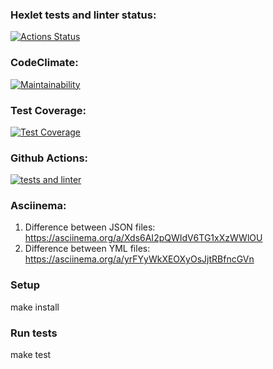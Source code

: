 ### Hexlet tests and linter status:  
[![Actions Status](https://github.com/SergeevaEA/frontend-project-46/workflows/hexlet-check/badge.svg)](https://github.com/SergeevaEA/frontend-project-46/actions)

### CodeClimate:  
[![Maintainability](https://api.codeclimate.com/v1/badges/ebe7dd484dff2e583919/maintainability)](https://codeclimate.com/github/SergeevaEA/frontend-project-46/maintainability)

### Test Coverage:  
[![Test Coverage](https://api.codeclimate.com/v1/badges/ebe7dd484dff2e583919/test_coverage)](https://codeclimate.com/github/SergeevaEA/frontend-project-46/test_coverage)

### Github Actions:  
[![tests and linter](https://github.com/SergeevaEA/frontend-project-46/actions/workflows/testsAndLinter.yml/badge.svg)](https://github.com/SergeevaEA/frontend-project-46/actions/workflows/testsAndLinter.yml)

### Asciinema:  

1) Difference between JSON files: https://asciinema.org/a/Xds6AI2pQWIdV6TG1xXzWWlOU
2) Difference between YML files: https://asciinema.org/a/yrFYyWkXEOXyOsJjtRBfncGVn

### Setup  

make install

### Run tests  

make test